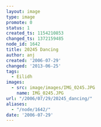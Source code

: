 ```yaml
---
layout: image
type: image
promote: 0
status: 1
created_ts: 1154210853
changed_ts: 1372159485
node_id: 1642
title: 20245 Dancing
author: anj
created: '2006-07-29'
changed: '2013-06-25'
tags:
  - Eilidh
images:
  - src: image/images/IMG_0245.JPG
    name: IMG_0245.JPG
url: "/2006/07/29/20245_dancing/"
aliases:
  - "/node/1642/"
date: '2006-07-29'
---
```


